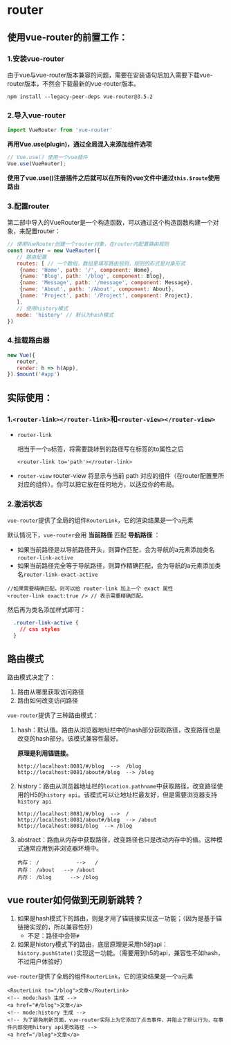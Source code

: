 # router

## 使用vue-router的前置工作：

### 1.安装vue-router

由于vue与vue-router版本兼容的问题，需要在安装语句后加入需要下载vue-router版本，不然会下载最新的vue-router版本。

```shell
npm install --legacy-peer-deps vue-router@3.5.2
```

### 2.导入vue-router

```javascript
import VueRouter from 'vue-router'
```

**再用Vue.use(plugin)，通过全局混入来添加组件选项**

```javascript
// Vue.use() 使用一个vue插件
Vue.use(VueRouter);
```

**使用了vue.use()注册插件之后就可以在所有的vue文件中通过`this.$route`使用路由**

### 3.配置router

第二部中导入的VueRouter是一个构造函数，可以通过这个构造函数构建一个对象，来配置router：

```javascript
// 使用VueRouter创建一个router对象，在router内配置路由规则
const router = new VueRouter({
   // 路由配置
   routes: [ // 一个数组，数组里填写路由规则，规则的形式是对象形式
	{name: 'Home', path: '/', component: Home},
	{name: 'Blog', path: '/blog', component: Blog},
	{name: 'Message', path: '/message', component: Message},
	{name: 'About', path: '/About', component: About},
	{name: 'Project', path: '/Project', component: Project},
   ],
   // 使用history模式
   mode: 'history' // 默认为hash模式
})
```

### 4.挂载路由器

```javascript
new Vue({
   router,
   render: h => h(App),
}).$mount('#app')
```

## 实际使用：

### 1.`<router-link></router-link>`和`<router-view></router-view>`

- `router-link`

  相当于一个`a`标签，将需要跳转到的路径写在标签的to属性之后

  ```vue
  <router-link to='path'></router-link>
  ```

- `router-view`
  router-view 将显示与当前 path 对应的组件（在router配置里所对应的组件）。你可以把它放在任何地方，以适应你的布局。

### 2.激活状态

`vue-router`提供了全局的组件`RouterLink`，它的渲染结果是一个`a`元素

默认情况下，`vue-router`会用 **当前路径** 匹配 **导航路径** ：

- 如果当前路径是以导航路径开头，则算作匹配，会为导航的a元素添加类名`router-link-active`
- 如果当前路径完全等于导航路径，则算作精确匹配，会为导航的a元素添加类名`router-link-exact-active`

```vue
//如果需要精确匹配，则可以给 router-link 加上一个 exact 属性
<router-link exact:true /> // 表示需要精确匹配。
```

然后再为类名添加样式即可：

```css
  .router-link-active {
  	// css styles
  }
```

## 路由模式

路由模式决定了：

1. 路由从哪里获取访问路径
2. 路由如何改变访问路径

`vue-router`提供了三种路由模式：

1. hash：默认值。路由从浏览器地址栏中的hash部分获取路径，改变路径也是改变的hash部分。该模式兼容性最好。

   **原理是利用锚链接。**

   ```
   http://localhost:8081/#/blog  -->  /blog
   http://localhost:8081/about#/blog  --> /blog
   ```

2. history：路由从浏览器地址栏的`location.pathname`中获取路径，改变路径使用的H5的`history api`。该模式可以让地址栏最友好，但是需要浏览器支持`history api`

   ```
   http://localhost:8081/#/blog  -->  /
   http://localhost:8081/about#/blog  --> /about
   http://localhost:8081/blog  --> /blog
   ```

3. abstract：路由从内存中获取路径，改变路径也只是改动内存中的值。这种模式通常应用到非浏览器环境中。

   ```shell
   内存： /			-->   /
   内存： /about	--> /about
   内存： /blog	  --> /blog
   ```

## vue router如何做到无刷新跳转？

1. 如果是hash模式下的路由，则是才用了锚链接实现这一功能；（因为是基于锚链接实现的，所以兼容性好）
    - 不足：路径中会带`#`
2. 如果是history模式下的路由，底层原理是采用h5的api：`history.pushState()`实现这一功能。（需要用到h5的api，兼容性不如hash，不过用户体验好）

`vue-router`提供了全局的组件`RouterLink`，它的渲染结果是一个`a`元素

```
<RouterLink to="/blog">文章</RouterLink>
<!-- mode:hash 生成 -->
<a href="#/blog">文章</a>
<!-- mode:history 生成 -->
<!-- 为了避免刷新页面，vue-router实际上为它添加了点击事件，并阻止了默认行为，在事件内部使用hitory api更改路径 -->
<a href="/blog">文章</a>
```
